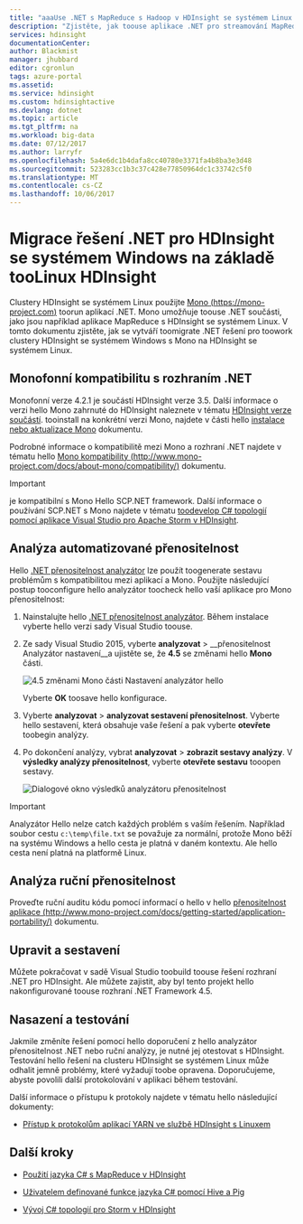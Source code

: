 ```yaml
---
title: "aaaUse .NET s MapReduce s Hadoop v HDInsight se systémem Linux - Azure | Microsoft Docs"
description: "Zjistěte, jak toouse aplikace .NET pro streamování MapReduce na HDInsight se systémem Linux."
services: hdinsight
documentationCenter: 
author: Blackmist
manager: jhubbard
editor: cgronlun
tags: azure-portal
ms.assetid: 
ms.service: hdinsight
ms.custom: hdinsightactive
ms.devlang: dotnet
ms.topic: article
ms.tgt_pltfrm: na
ms.workload: big-data
ms.date: 07/12/2017
ms.author: larryfr
ms.openlocfilehash: 5a4e6dc1b4dafa8cc40780e3371fa4b8ba3e3d48
ms.sourcegitcommit: 523283cc1b3c37c428e77850964dc1c33742c5f0
ms.translationtype: MT
ms.contentlocale: cs-CZ
ms.lasthandoff: 10/06/2017
---
```

# <a name="migrate-net-solutions-for-windows-based-hdinsight-toolinux-based-hdinsight"></a>Migrace řešení .NET pro HDInsight se systémem Windows na základě tooLinux HDInsight

Clustery HDInsight se systémem Linux použijte [Mono (https://mono-project.com)](https://mono-project.com) toorun aplikací .NET. Mono umožňuje toouse .NET součásti, jako jsou například aplikace MapReduce s HDInsight se systémem Linux. V tomto dokumentu zjistěte, jak se vytváří toomigrate .NET řešení pro toowork clustery HDInsight se systémem Windows s Mono na HDInsight se systémem Linux.

## <a name="mono-compatibility-with-net"></a>Monofonní kompatibilitu s rozhraním .NET

Monofonní verze 4.2.1 je součástí HDInsight verze 3.5. Další informace o verzi hello Mono zahrnuté do HDInsight naleznete v tématu [HDInsight verze součástí](hdinsight-component-versioning.md). tooinstall na konkrétní verzi Mono, najdete v části hello [instalace nebo aktualizace Mono](hdinsight-hadoop-install-mono.md) dokumentu.

Podrobné informace o kompatibilitě mezi Mono a rozhraní .NET najdete v tématu hello [Mono kompatibility (http://www.mono-project.com/docs/about-mono/compatibility/)](http://www.mono-project.com/docs/about-mono/compatibility/) dokumentu.

> [!IMPORTANT]
> je kompatibilní s Mono Hello SCP.NET framework. Další informace o používání SCP.NET s Mono najdete v tématu [toodevelop C# topologií pomocí aplikace Visual Studio pro Apache Storm v HDInsight](hdinsight-storm-develop-csharp-visual-studio-topology.md).

## <a name="automated-portability-analysis"></a>Analýza automatizované přenositelnost

Hello [.NET přenositelnost analyzátor](https://marketplace.visualstudio.com/items?itemName=ConnieYau.NETPortabilityAnalyzer) lze použít toogenerate sestavu problémům s kompatibilitou mezi aplikací a Mono. Použijte následující postup tooconfigure hello analyzátor toocheck hello vaší aplikace pro Mono přenositelnost:

1. Nainstalujte hello [.NET přenositelnost analyzátor](https://marketplace.visualstudio.com/items?itemName=ConnieYau.NETPortabilityAnalyzer). Během instalace vyberte hello verzi sady Visual Studio toouse.

2. Ze sady Visual Studio 2015, vyberte __analyzovat__ > __přenositelnost Analyzátor nastavení__a ujistěte se, že __4.5__ se změnami hello __Mono__  části.

    ![4.5 změnami Mono části Nastavení analyzátor hello](./media/hdinsight-hadoop-migrate-dotnet-to-linux/portability-analyzer-settings.png)

    Vyberte __OK__ toosave hello konfigurace.

3. Vyberte __analyzovat__ > __analyzovat sestavení přenositelnost__. Vyberte hello sestavení, která obsahuje vaše řešení a pak vyberte __otevřete__ toobegin analýzy.

4. Po dokončení analýzy, vybrat __analyzovat__ > __zobrazit sestavy analýzy__. V __výsledky analýzy přenositelnost__, vyberte __otevřete sestavu__ tooopen sestavy.

    ![Dialogové okno výsledků analyzátoru přenositelnost](./media/hdinsight-hadoop-migrate-dotnet-to-linux/portability-analyzer-results.png)

> [!IMPORTANT]
> Analyzátor Hello nelze catch každých problém s vaším řešením. Například soubor cestu `c:\temp\file.txt` se považuje za normální, protože Mono běží na systému Windows a hello cesta je platná v daném kontextu. Ale hello cesta není platná na platformě Linux.

## <a name="manual-portability-analysis"></a>Analýza ruční přenositelnost

Proveďte ruční auditu kódu pomocí informací o hello v hello [přenositelnost aplikace (http://www.mono-project.com/docs/getting-started/application-portability/)](http://www.mono-project.com/docs/getting-started/application-portability/) dokumentu.

## <a name="modify-and-build"></a>Upravit a sestavení

Můžete pokračovat v sadě Visual Studio toobuild toouse řešení rozhraní .NET pro HDInsight. Ale můžete zajistit, aby byl tento projekt hello nakonfigurované toouse rozhraní .NET Framework 4.5.

## <a name="deploy-and-test"></a>Nasazení a testování

Jakmile změníte řešení pomocí hello doporučení z hello analyzátor přenositelnost .NET nebo ruční analýzy, je nutné jej otestovat s HDInsight. Testování hello řešení na clusteru HDInsight se systémem Linux může odhalit jemně problémy, které vyžadují toobe opravena. Doporučujeme, abyste povolili další protokolování v aplikaci během testování.

Další informace o přístupu k protokoly najdete v tématu hello následující dokumenty:

* [Přístup k protokolům aplikací YARN ve službě HDInsight s Linuxem](hdinsight-hadoop-access-yarn-app-logs-linux.md)

## <a name="next-steps"></a>Další kroky

* [Použití jazyka C# s MapReduce v HDInsight](hdinsight-hadoop-dotnet-csharp-mapreduce-streaming.md)

* [Uživatelem definované funkce jazyka C# pomocí Hive a Pig](hdinsight-hadoop-hive-pig-udf-dotnet-csharp.md)

* [Vývoj C# topologií pro Storm v HDInsight](hdinsight-storm-develop-csharp-visual-studio-topology.md)